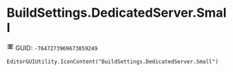# BuildSettings.DedicatedServer.Small
![](/img/BuildSettings.DedicatedServer.Small.png)
GUID: `-7647273969673859249`
```
EditorGUIUtility.IconContent("BuildSettings.DedicatedServer.Small")
```
